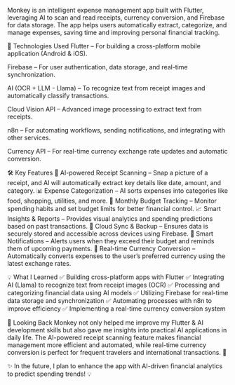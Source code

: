 Monkey is an intelligent expense management app built with Flutter, leveraging AI to scan and read receipts, currency conversion, and Firebase for data storage. The app helps users automatically extract, categorize, and manage expenses, saving time and improving personal financial tracking.

🚀 Technologies Used
Flutter – For building a cross-platform mobile application (Android & iOS).

Firebase – For user authentication, data storage, and real-time synchronization.

AI (OCR + LLM - Llama) – To recognize text from receipt images and automatically classify transactions.

Cloud Vision API – Advanced image processing to extract text from receipts.

n8n – For automating workflows, sending notifications, and integrating with other services.

Currency API – For real-time currency exchange rate updates and automatic conversion.

🛠 Key Features
📸 AI-powered Receipt Scanning – Snap a picture of a receipt, and AI will automatically extract key details like date, amount, and category.
📊 Expense Categorization – AI sorts expenses into categories like food, shopping, utilities, and more.
📅 Monthly Budget Tracking – Monitor spending habits and set budget limits for better financial control.
📈 Smart Insights & Reports – Provides visual analytics and spending predictions based on past transactions.
🔄 Cloud Sync & Backup – Ensures data is securely stored and accessible across devices using Firebase.
📲 Smart Notifications – Alerts users when they exceed their budget and reminds them of upcoming payments.
💱 Real-time Currency Conversion – Automatically converts expenses to the user’s preferred currency using the latest exchange rates.

💡 What I Learned
✅ Building cross-platform apps with Flutter
✅ Integrating AI (Llama) to recognize text from receipt images (OCR)
✅ Processing and categorizing financial data using AI models
✅ Utilizing Firebase for real-time data storage and synchronization
✅ Automating processes with n8n to improve efficiency
✅ Implementing a real-time currency conversion system

🎯 Looking Back
Monkey not only helped me improve my Flutter & AI development skills but also gave me insights into practical AI applications in daily life. The AI-powered receipt scanning feature makes financial management more efficient and automated, while real-time currency conversion is perfect for frequent travelers and international transactions. 🚀

✨ In the future, I plan to enhance the app with AI-driven financial analytics to predict spending trends! 💡

